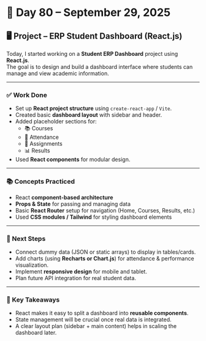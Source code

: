 # 📅 Day 80 – September 29, 2025

## 🖥️ Project – ERP Student Dashboard (React.js)

Today, I started working on a **Student ERP Dashboard** project using **React.js**.  
The goal is to design and build a dashboard interface where students can manage and view academic information.

---

### ✅ Work Done
- Set up **React project structure** using `create-react-app` / `Vite`.
- Created basic **dashboard layout** with sidebar and header.
- Added placeholder sections for:
  - 📚 Courses
  - 🧾 Attendance
  - 📝 Assignments
  - 📊 Results
- Used **React components** for modular design.

---

### 📚 Concepts Practiced
- React **component-based architecture**
- **Props & State** for passing and managing data
- Basic **React Router** setup for navigation (Home, Courses, Results, etc.)
- Used **CSS modules / Tailwind** for styling dashboard elements

---

### 📌 Next Steps
- Connect dummy data (JSON or static arrays) to display in tables/cards.
- Add charts (using **Recharts or Chart.js**) for attendance & performance visualization.
- Implement **responsive design** for mobile and tablet.
- Plan future API integration for real student data.

---

### 🧠 Key Takeaways
- React makes it easy to split a dashboard into **reusable components**.
- State management will be crucial once real data is integrated.
- A clear layout plan (sidebar + main content) helps in scaling the dashboard later.
